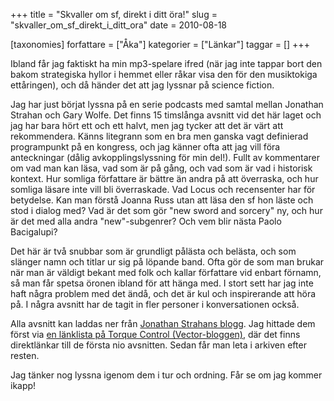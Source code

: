 +++
title = "Skvaller om sf, direkt i ditt öra!"
slug = "skvaller_om_sf_direkt_i_ditt_ora"
date = 2010-08-18

[taxonomies]
forfattare = ["Åka"]
kategorier = ["Länkar"]
taggar = []
+++

Ibland får jag faktiskt ha min mp3-spelare ifred (när jag inte tappar bort den bakom strategiska hyllor i hemmet eller råkar visa den för den musiktokiga ettåringen), och då händer det att jag lyssnar på science fiction.

Jag har just börjat lyssna på en serie podcasts med samtal mellan Jonathan Strahan och Gary Wolfe. Det finns 15 timslånga avsnitt vid det här laget och jag har bara hört ett och ett halvt, men jag tycker att det är värt att rekommendera. Känns litegrann som en bra men ganska vagt definierad programpunkt på en kongress, och jag känner ofta att jag vill föra anteckningar (dålig avkopplingslyssning för min del!). Fullt av kommentarer om vad man kan läsa, vad som är på gång, och vad som är vad i historisk kontext. Hur somliga författare är bättre än andra på att överraska, och hur somliga läsare inte vill bli överraskade. Vad Locus och recensenter har för betydelse. Kan man förstå Joanna Russ utan att läsa den sf hon läste och stod i dialog med? Vad är det som gör "new sword and sorcery" ny, och hur är det med alla andra "new"-subgenrer? Och vem blir nästa Paolo Bacigalupi?

Det här är två snubbar som är grundligt pålästa och belästa, och som slänger namn och titlar ur sig på löpande band. Ofta gör de som man brukar när man är väldigt bekant med folk och kallar författare vid enbart förnamn, så man får spetsa öronen ibland för att hänga med. I stort sett har jag inte haft några problem med det ändå, och det är kul och inspirerande att höra på. I några avsnitt har de tagit in fler personer i konversationen också. 

Alla avsnitt kan laddas ner från <a href="http://www.jonathanstrahan.com.au/wp/">Jonathan Strahans blogg</a>. Jag hittade dem först via <a href="http://vectoreditors.wordpress.com/2010/07/09/no-present-like-links/">en länklista på Torque Control (Vector-bloggen)</a>, där det finns direktlänkar till de första nio avsnitten. Sedan får man leta i arkiven efter resten.

Jag tänker nog lyssna igenom dem i tur och ordning. Får se om jag kommer ikapp!


